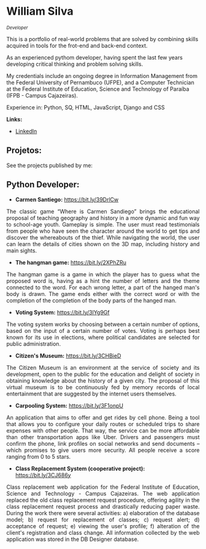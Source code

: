 # William Silva
<sub>*Developer*</sub>

This is a portfolio of real-world problems that are solved by combining skills acquired in tools for the frot-end and back-end context.

As an experienced pythom developer, having spent the last few years developing critical thinking and problem solving skills.

My credentials include an ongoing degree in Information Management from the Federal University of Pernambuco (UFPE), and a Computer Technician at the Federal Institute of Education, Science and Technology of Paraíba (IFPB - Campus Cajazeiras).

Experience in: Python, SQ, HTML, JavaScript, Django and CSS


**Links:**
* [LinkedIn](https://www.linkedin.com/in/william-silva-a4489621a/)


## Projetos:
See the projects published by me:

## Python Developer:
* **Carmen Santiego:** https://bit.ly/39DrlCw
<p align="justify"> The classic game “Where is Carmen Sandiego” brings the educational proposal of teaching geography and history in a more dynamic and fun way to school-age youth. Gameplay is simple. The user must read testimonials from people who have seen the character around the world to get tips and discover the whereabouts of the thief. While navigating the world, the user can learn the details of cities shown on the 3D map, including history and main sights.

</p>

* **The hangman game:** https://bit.ly/2XPhZRu
<p align="justify">The hangman game is a game in which the player has to guess what the proposed word is, having as a hint the number of letters and the theme connected to the word. For each wrong letter, a part of the hanged man's body is drawn. The game ends either with the correct word or with the completion of the completion of the body parts of the hanged man.
</p>

* **Voting System:** https://bit.ly/3lYg9Gf
<p align="justify"> The voting system works by choosing between a certain number of options, based on the input of a certain number of votes. Voting is perhaps best known for its use in elections, where political candidates are selected for public administration.
</p>

* **Citizen's Museum:** https://bit.ly/3CHBieD
<p align="justify"> The Citizen Museum is an environment at the service of society and its development, open to the public for the education and delight of society in obtaining knowledge about the history of a given city. The proposal of this virtual museum is to be continuously fed by memory records of local entertainment that are suggested by the internet users themselves.
</p>

* **Carpooling System:** https://bit.ly/3F1onpU
<p align="justify"> An application that aims to offer and get rides by cell phone. Being a tool that allows you to configure your daily routes or scheduled trips to share expenses with other people. That way, the service can be more affordable than other transportation apps like Uber. Drivers and passengers must confirm the phone, link profiles on social networks and send documents – which promises to give users more security. All people receive a score ranging from 0 to 5 stars.
</p>  

* **Class Replacement System (cooperative project):** https://bit.ly/3CJ686y
<p align="justify"> Class replacement web application for the Federal Institute of Education, Science and Technology - Campus Cajazeiras. The web application replaced the old class replacement request procedure, offering agility in the class replacement request process and drastically reducing paper waste. During the work there were several activities: a) elaboration of the database model; b) request for replacement of classes; c) request alert; d) acceptance of request; e) viewing the user's profile; f) alteration of the client's registration and class change. All information collected by the web application was stored in the DB Designer database.
</p>
